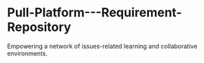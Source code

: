 Pull-Platform---Requirement-Repository
======================================

Empowering a network of issues-related learning and collaborative environments. 
